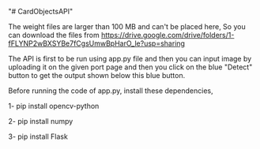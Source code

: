 "# CardObjectsAPI" 

The weight files are larger than 100 MB and can't be placed here,
So you can download the files from https://drive.google.com/drive/folders/1-fFLYNP2wBXSYBe7fCgsUmwBpHarO_le?usp=sharing

The API is first to be run using app.py file and then you can input image by uploading it on the given port page 
and then you click on the blue "Detect" button to get the output shown below this blue button.

Before running the code of app.py, install these dependencies,

1- pip install opencv-python

2- pip install numpy

3- pip install Flask
